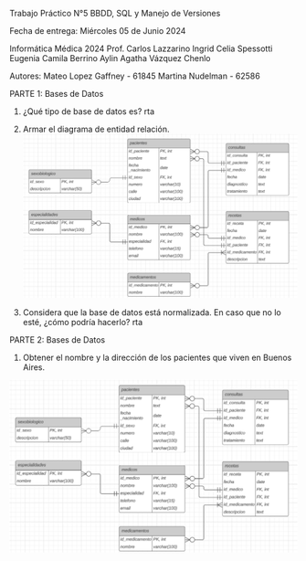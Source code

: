 Trabajo Práctico N°5
BBDD, SQL y Manejo de Versiones

Fecha de entrega: Miércoles 05 de Junio 2024


Informática Médica 2024
Prof. Carlos Lazzarino
Ingrid Celia Spessotti
Eugenia Camila Berrino
Aylin Agatha Vázquez Chenlo


Autores:
Mateo Lopez Gaffney - 61845
Martina Nudelman - 62586

PARTE 1: Bases de Datos
1. ¿Qué tipo de base de datos es?
rta

2. Armar el diagrama de entidad relación.
![Figura 1: Diagrama de Entidad Relación](ERD_TP5.png)

3. Considera que la base de datos está normalizada. En caso que no lo esté, ¿cómo podría hacerlo?
rta

PARTE 2: Bases de Datos
1. Obtener el nombre y la dirección de los pacientes que viven en Buenos Aires.

![fig1](image.png)
